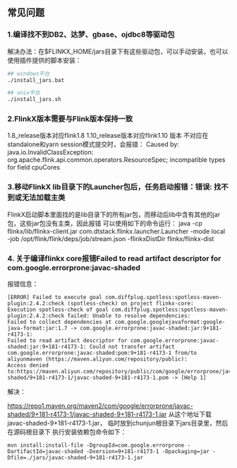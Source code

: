 ## 常见问题

### 1.编译找不到DB2、达梦、gbase、ojdbc8等驱动包

解决办法：在$FLINKX_HOME/jars目录下有这些驱动包，可以手动安装，也可以使用插件提供的脚本安装：

```bash
## windows平台
./install_jars.bat

## unix平台
./install_jars.sh
```

### 2.FlinkX版本需要与Flink版本保持一致
1.8_release版本对应flink1.8
1.10_release版本对应flink1.10 版本
不对应在standalone和yarn session模式提交时，会报错：
Caused by: java.io.InvalidClassException: org.apache.flink.api.common.operators.ResourceSpec; incompatible types for field cpuCores

### 3.移动FlinkX lib目录下的Launcher包后，任务启动报错：错误: 找不到或无法加载主类
FlinkX启动脚本里面找的是lib目录下的所有jar包，而移动后lib中含有其他的jar包，这些jar包没有主类，因此报错
可以使用如下的命令运行：
java -cp flinkx/lib/flinkx-client.jar com.dtstack.flinkx.launcher.Launcher -mode local -job /opt/flink/flink/deps/job/stream.json -flinkxDistDir flinkx/flinkx-dist

### 4. 关于编译flinkx core报错Failed to read artifact descriptor for com.google.errorprone:javac-shaded

报错信息：

```
[ERROR] Failed to execute goal com.diffplug.spotless:spotless-maven-plugin:2.4.2:check (spotless-check) on project flinkx-core: 
Execution spotless-check of goal com.diffplug.spotless:spotless-maven-plugin:2.4.2:check failed: Unable to resolve dependencies: 
Failed to collect dependencies at com.google.googlejavaformat:google-java-format:jar:1.7 -> com.google.errorprone:javac-shaded:jar:9+181-r4173-1: 
Failed to read artifact descriptor for com.google.errorprone:javac-shaded:jar:9+181-r4173-1: Could not transfer artifact 
com.google.errorprone:javac-shaded:pom:9+181-r4173-1 from/to aliyunmaven (https://maven.aliyun.com/repository/public): 
Access denied to:https://maven.aliyun.com/repository/public/com/google/errorprone/javac-shaded/9+181-r4173-1/javac-shaded-9+181-r4173-1.pom -> [Help 1]
```

解决：

https://repo1.maven.org/maven2/com/google/errorprone/javac-shaded/9+181-r4173-1/javac-shaded-9+181-r4173-1.jar
从这个地址下载javac-shaded-9+181-r4173-1.jar， 临时放到chunjun根目录下jars目录里，然后在源码根目录下 执行安装依赖包命令如下：

```
mvn install:install-file -DgroupId=com.google.errorprone -DartifactId=javac-shaded -Dversion=9+181-r4173-1 -Dpackaging=jar -Dfile=./jars/javac-shaded-9+181-r4173-1.jar
``` 
